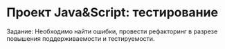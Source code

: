 # Проект Java&Script: тестирование

Задание: Необходимо найти ошибки, провести рефакторинг в разрезе повышения поддерживаемости и тестируемости.
